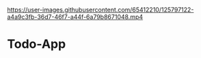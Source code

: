 

https://user-images.githubusercontent.com/65412210/125797122-a4a9c3fb-36d7-46f7-a44f-6a79b8671048.mp4

# Todo-App
